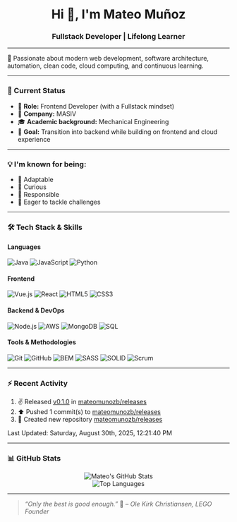 <h1 align="center">Hi 👋, I'm Mateo Muñoz</h1>
<h3 align="center">Fullstack Developer | Lifelong Learner</h3>

---

🧠 Passionate about modern web development, software architecture, automation, clean code, cloud computing, and continuous learning.

---

### 🧩 Current Status

- 💼 **Role:** Frontend Developer (with a Fullstack mindset)  
- 🏢 **Company:** MASIV  
- 🎓 **Academic background:** Mechanical Engineering  
- 🧭 **Goal:** Transition into backend while building on frontend and cloud experience  

---

### 💡 I'm known for being:

- 🔄 Adaptable  
- 🧠 Curious  
- 💪 Responsible  
- 🚀 Eager to tackle challenges  

---

### 🛠️ Tech Stack & Skills

#### Languages  
![Java](https://img.shields.io/badge/Java-%23ED8B00?style=flat&logo=openjdk&logoColor=white)
![JavaScript](https://img.shields.io/badge/JavaScript-%23F7DF1E?style=flat&logo=javascript&logoColor=black)
![Python](https://img.shields.io/badge/Python-%2314354C?style=flat&logo=python&logoColor=white)

#### Frontend  
![Vue.js](https://img.shields.io/badge/Vue.js-%234FC08D?style=flat&logo=vue.js&logoColor=white)
![React](https://img.shields.io/badge/React-%2320232a?style=flat&logo=react&logoColor=%2361DAFB)
![HTML5](https://img.shields.io/badge/HTML5-%23E34F26?style=flat&logo=html5&logoColor=white)
![CSS3](https://img.shields.io/badge/CSS3-%231572B6?style=flat&logo=css3&logoColor=white)

#### Backend & DevOps  
![Node.js](https://img.shields.io/badge/Node.js-%23339933?style=flat&logo=node.js&logoColor=white)
![AWS](https://img.shields.io/badge/AWS-%23FF9900?style=flat&logo=amazonaws&logoColor=white)
![MongoDB](https://img.shields.io/badge/MongoDB-%2347A248?style=flat&logo=mongodb&logoColor=white)
![SQL](https://img.shields.io/badge/SQL-%2300758F?style=flat&logo=sql&logoColor=white)

#### Tools & Methodologies  
![Git](https://img.shields.io/badge/Git-%23F05032?style=flat&logo=git&logoColor=white)
![GitHub](https://img.shields.io/badge/GitHub-%23121011?style=flat&logo=github&logoColor=white)
![BEM](https://img.shields.io/badge/BEM-Methodology-%231572B6?style=flat)
![SASS](https://img.shields.io/badge/Sass-%23CC6699?style=flat&logo=sass&logoColor=white)
![SOLID](https://img.shields.io/badge/SOLID-Principles-%23FF5733?style=flat)
![Scrum](https://img.shields.io/badge/Scrum-Agile-%2300ADD8?style=flat&logo=trello&logoColor=white)

---

### :zap: Recent Activity
<!--RECENT_ACTIVITY:start-->
1. ✌️ Released [v0.1.0](https://github.com/mateomunozb/releases/releases/tag/v0.1.0) in [mateomunozb/releases](https://github.com/mateomunozb/releases)<br>
2. ⬆️ Pushed 1 commit(s) to [mateomunozb/releases](https://github.com/mateomunozb/releases)<br>
3. 📔 Created new repository [mateomunozb/releases](https://github.com/mateomunozb/releases)<br>
<!--RECENT_ACTIVITY:end-->

<!--RECENT_ACTIVITY:last_update-->
Last Updated: Saturday, August 30th, 2025, 12:21:40 PM
<!--RECENT_ACTIVITY:last_update_end-->

---

### 📊 GitHub Stats

<p align="center">
  <img src="https://github-readme-stats.vercel.app/api?username=mateomunozb&show_icons=true&theme=tokyonight" alt="Mateo's GitHub Stats" />
  <br />
  <img src="https://github-readme-stats.vercel.app/api/top-langs/?username=mateomunozb&layout=compact&theme=tokyonight" alt="Top Languages" />
</p>

---

> _“Only the best is good enough.”_ 🧱 – *Ole Kirk Christiansen, LEGO Founder*

